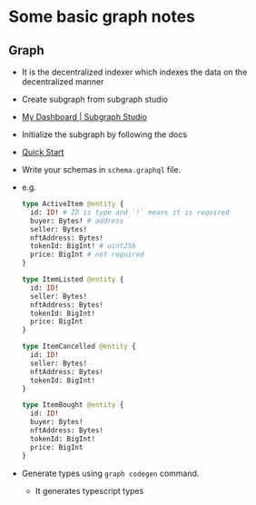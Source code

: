 # Some basic graph notes

## Graph

- It is the decentralized indexer which indexes the data on the decentralized manner
- Create subgraph from subgraph studio

- [My Dashboard | Subgraph Studio](https://thegraph.com/studio/)

- Initialize the subgraph by following the docs

- [Quick Start](https://thegraph.com/docs/en/quick-start/)

- Write your schemas in `schema.graphql` file.
- e.g.

  ```graphql
  type ActiveItem @entity {
    id: ID! # ID is type and `!` means it is required
    buyer: Bytes! # address
    seller: Bytes!
    nftAddress: Bytes!
    tokenId: BigInt! # uint256
    price: BigInt # not required
  }

  type ItemListed @entity {
    id: ID!
    seller: Bytes!
    nftAddress: Bytes!
    tokenId: BigInt!
    price: BigInt
  }

  type ItemCancelled @entity {
    id: ID!
    seller: Bytes!
    nftAddress: Bytes!
    tokenId: BigInt!
  }

  type ItemBought @entity {
    id: ID!
    buyer: Bytes!
    nftAddress: Bytes!
    tokenId: BigInt!
    price: BigInt
  }
  ```

- Generate types using `graph codegen` command.
  - It generates typescript types
